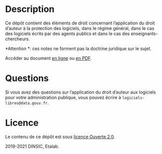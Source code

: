 
# Description

Ce dépôt contient des éléments de droit concernant l’application du
droit d’auteur à la protection des logiciels, dans le régime général,
dans le cas des logiciels écrits par des agents publics et dans le cas
des enseignants-chercheurs.

\*Attention \*: ces notes ne forment pas la doctrine juridique sur le sujet.

Accéder au document [en ligne](droit-auteur-logiciel.md) ou [en PDF](droit-auteur-logiciel.pdf).


# Questions

Si vous avez des questions sur l’application du droit d’auteur aux
logiciels pour votre administration publique, vous pouvez écrire à
`logiciels-libres@data.gouv.fr`.


# Licence

Le contenu de ce dépôt est sous [licence Ouverte 2.0](LICENSE.md).

2019-2021 DINSIC, Etalab.

